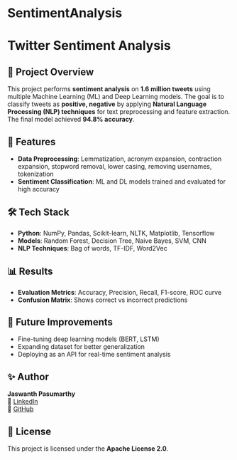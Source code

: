 # SentimentAnalysis

# Twitter Sentiment Analysis

## 📌 Project Overview
This project performs **sentiment analysis** on **1.6 million tweets** using multiple Machine Learning (ML) and Deep Learning models. The goal is to classify tweets as **positive, negative** by applying **Natural Language Processing (NLP) techniques** for text preprocessing and feature extraction. The final model achieved **94.8% accuracy**.

## 🚀 Features
- **Data Preprocessing**: Lemmatization, acronym expansion, contraction expansion, stopword removal, lower casing, removing usernames, tokenization
- **Sentiment Classification**: ML and DL models trained and evaluated for high accuracy

## 🛠️ Tech Stack
- **Python**: NumPy, Pandas, Scikit-learn, NLTK, Matplotlib, Tensorflow
- **Models**: Random Forest, Decision Tree, Naive Bayes, SVM, CNN 
- **NLP Techniques**: Bag of words, TF-IDF, Word2Vec


## 📊 Results
- **Evaluation Metrics**: Accuracy, Precision, Recall, F1-score, ROC curve
- **Confusion Matrix**: Shows correct vs incorrect predictions

## 🤖 Future Improvements
- Fine-tuning deep learning models (BERT, LSTM)
- Expanding dataset for better generalization
- Deploying as an API for real-time sentiment analysis

## ✨ Author
**Jaswanth Pasumarthy**  
📌 [LinkedIn](https://www.linkedin.com/in/jaswanth-pasumarthy-671a21214/)  
📌 [GitHub](https://github.com/jasgithub101)

## 📜 License
This project is licensed under the **Apache License 2.0**.
